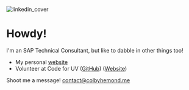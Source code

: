 ![linkedin_cover](https://user-images.githubusercontent.com/26048311/183413504-9f0129b8-2366-4bad-a9f5-57cbeec38242.png)

# Howdy!

I'm an SAP Technical Consultant, but like to dabble in other things too!

- My personal [website](https://colbyhemond.me)
- Volunteer at Code for UV ([GitHub](https://github.com/codeforUV)) ([Website](https://codeforuv.org/))

Shoot me a message! [contact@colbyhemond.me](mailto:contact@colbyhemond.me)
